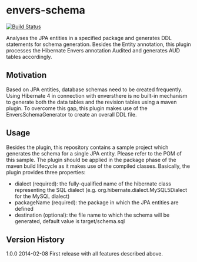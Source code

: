 envers-schema
=============
[![Build Status](https://travis-ci.org/anhahne/envers-schema.svg?branch=master)](https://travis-ci.org/anhahne/envers-schema)

Analyses the JPA entities in a specified package and generates DDL statements for schema generation. Besides the Entity
annotation, this plugin processes the Hibernate Envers annotation Audited and generates AUD tables accordingly.

Motivation
----------
Based on JPA entities, database schemas need to be created frequently. Using Hibernate 4 in connection with enversthere is
no built-in mechanism to generate both the data tables and the revision tables using a maven plugin.
To overcome this gap, this plugin makes use of the EnversSchemaGenerator to create an overall DDL file.

Usage
-----
Besides the plugin, this repository contains a sample project which generates the schema for a single JPA entity. Please
refer to the POM of this sample. The plugin should be applied in the package phase of the maven build lifecycle as it
makes use of the compiled classes.
Basically, the plugin provides three properties:
 - dialect (required): the fully-qualified name of the hibernate class representing the SQL dialect (e.g.
   org.hibernate.dialect.MySQL5Dialect for the MySQL dialect)
 - packageName (required): the package in which the JPA entities are defined
 - destination (optional): the file name to which the schema will be generated, default value is target/schema.sql
 
Version History
---------------
1.0.0    2014-02-08    First release with all features described above.
